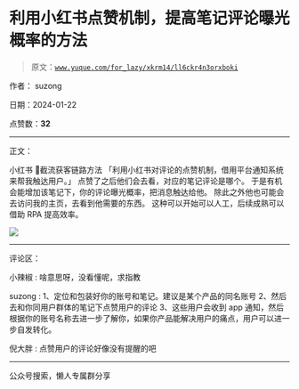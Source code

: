 # 利用小红书点赞机制，提高笔记评论曝光概率的方法

> 原文：[`www.yuque.com/for_lazy/xkrm14/ll6ckr4n3orxboki`](https://www.yuque.com/for_lazy/xkrm14/ll6ckr4n3orxboki)

作者： suzong

日期：2024-01-22

点赞数：**32**

* * *

正文：

小红书 🍠截流获客链路方法 「利用小红书对评论的点赞机制，借用平台通知系统来帮我触达用户。」 点赞了之后他们会去看，对应的笔记评论是哪个。
于是有机会能增加该笔记下，你的评论曝光概率，把消息触达给他。 除此之外他也可能会去访问我的主页，去看到他需要的东西。
这种可以开始可以人工，后续成熟可以借助 RPA 提高效率。

![](img/c5c6f2c90f45a4a561ce85540e72f624.png)

* * *

评论区：

小辣椒 : 啥意思呀，没看懂呢，求指教

suzong : 1、定位和包装好你的账号和笔记。建议是某个产品的同名账号 2、然后去和你同用户群体的笔记下点赞用户的评论
3、这些用户会收到 app 通知，然后根据你的账号名称去进一步了解你，如果你产品能解决用户的痛点，用户可以进一步自发转化。

倪大胖 : 点赞用户的评论好像没有提醒的吧

* * *

公众号搜索，懒人专属群分享